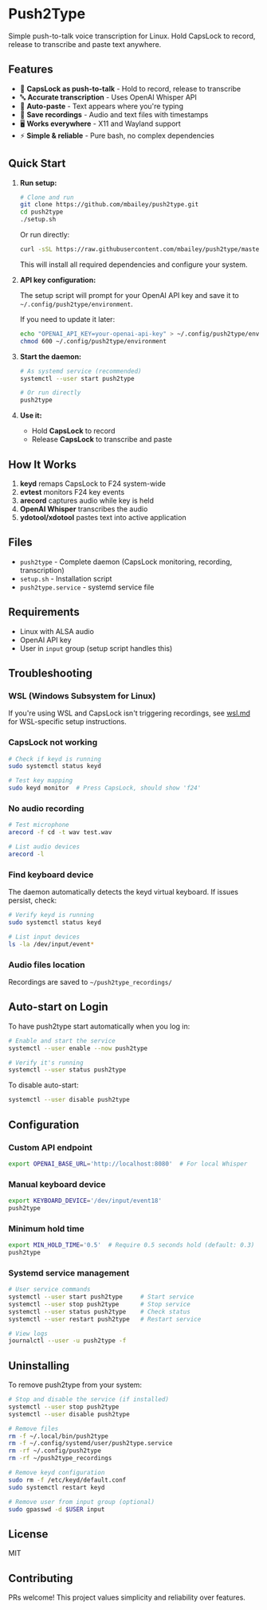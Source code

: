 # Push2Type

Simple push-to-talk voice transcription for Linux. Hold CapsLock to record, release to transcribe and paste text anywhere.

## Features

- 🎤 **CapsLock as push-to-talk** - Hold to record, release to transcribe
- 🔤 **Accurate transcription** - Uses OpenAI Whisper API
- 📝 **Auto-paste** - Text appears where you're typing
- 💾 **Save recordings** - Audio and text files with timestamps
- 🖥️ **Works everywhere** - X11 and Wayland support
- ⚡ **Simple & reliable** - Pure bash, no complex dependencies

## Quick Start

1. **Run setup:**

   ```bash
   # Clone and run
   git clone https://github.com/mbailey/push2type.git
   cd push2type
   ./setup.sh
   ```

   Or run directly:
   ```bash
   curl -sSL https://raw.githubusercontent.com/mbailey/push2type/master/setup.sh | bash
   ```

   This will install all required dependencies and configure your system.

2. **API key configuration:**

   The setup script will prompt for your OpenAI API key and save it to `~/.config/push2type/environment`.
   
   If you need to update it later:
   ```bash
   echo "OPENAI_API_KEY=your-openai-api-key" > ~/.config/push2type/environment
   chmod 600 ~/.config/push2type/environment
   ```

3. **Start the daemon:**

   ```bash
   # As systemd service (recommended)
   systemctl --user start push2type

   # Or run directly
   push2type
   ```

4. **Use it:**
   - Hold **CapsLock** to record
   - Release **CapsLock** to transcribe and paste

## How It Works

1. **keyd** remaps CapsLock to F24 system-wide
2. **evtest** monitors F24 key events
3. **arecord** captures audio while key is held
4. **OpenAI Whisper** transcribes the audio
5. **ydotool/xdotool** pastes text into active application

## Files

- `push2type` - Complete daemon (CapsLock monitoring, recording, transcription)
- `setup.sh` - Installation script  
- `push2type.service` - systemd service file

## Requirements

- Linux with ALSA audio
- OpenAI API key
- User in `input` group (setup script handles this)

## Troubleshooting

### WSL (Windows Subsystem for Linux)

If you're using WSL and CapsLock isn't triggering recordings, see [wsl.md](wsl.md) for WSL-specific setup instructions.

### CapsLock not working

```bash
# Check if keyd is running
sudo systemctl status keyd

# Test key mapping
sudo keyd monitor  # Press CapsLock, should show 'f24'
```

### No audio recording

```bash
# Test microphone
arecord -f cd -t wav test.wav

# List audio devices
arecord -l
```

### Find keyboard device

The daemon automatically detects the keyd virtual keyboard. If issues persist, check:

```bash
# Verify keyd is running
sudo systemctl status keyd

# List input devices  
ls -la /dev/input/event*
```

### Audio files location

Recordings are saved to `~/push2type_recordings/`

## Auto-start on Login

To have push2type start automatically when you log in:

```bash
# Enable and start the service
systemctl --user enable --now push2type

# Verify it's running
systemctl --user status push2type
```

To disable auto-start:
```bash
systemctl --user disable push2type
```

## Configuration

### Custom API endpoint

```bash
export OPENAI_BASE_URL='http://localhost:8080'  # For local Whisper
```

### Manual keyboard device

```bash
export KEYBOARD_DEVICE='/dev/input/event18'
push2type
```

### Minimum hold time

```bash
export MIN_HOLD_TIME='0.5'  # Require 0.5 seconds hold (default: 0.3)
push2type
```

### Systemd service management

```bash
# User service commands
systemctl --user start push2type     # Start service
systemctl --user stop push2type      # Stop service
systemctl --user status push2type    # Check status
systemctl --user restart push2type   # Restart service

# View logs
journalctl --user -u push2type -f
```

## Uninstalling

To remove push2type from your system:

```bash
# Stop and disable the service (if installed)
systemctl --user stop push2type
systemctl --user disable push2type

# Remove files
rm -f ~/.local/bin/push2type
rm -f ~/.config/systemd/user/push2type.service
rm -rf ~/.config/push2type
rm -rf ~/push2type_recordings

# Remove keyd configuration
sudo rm -f /etc/keyd/default.conf
sudo systemctl restart keyd

# Remove user from input group (optional)
sudo gpasswd -d $USER input
```

## License

MIT

## Contributing

PRs welcome! This project values simplicity and reliability over features.

